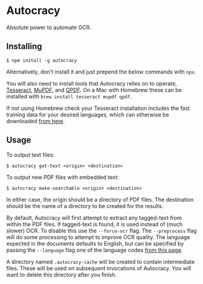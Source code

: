 Autocracy
=========

Absolute power to automate OCR.


Installing
----------

    $ npm install -g autocracy

Alternatively, don't install it and just prepend the below commands with `npx`.

You will also need to install tools that Autocracy relies on to operate, [Tesseract](https://github.com/tesseract-ocr/tesseract), [MuPDF](https://github.com/ArtifexSoftware/mupdf), and [QPDF](https://github.com/qpdf/qpdf). On a Mac with Homebrew these can be installed with `brew install tesseract mupdf qpdf`.

If not using Homebrew check your Tesseract installation includes the fast training data for your desired languages, which can otherwise be downloaded [from here](https://github.com/tesseract-ocr/tessdata_fast).


Usage
-----

To output text files:

    $ autocracy get-text <origin> <destination>

To output new PDF files with embedded text:

    $ autocracy make-searchable <origin> <destination>

In either case, the origin should be a directory of PDF files. The destination should be the name of a directory to be created for the results.

By default, Autocracy will first attempt to extract any tagged-text from within the PDF files. If tagged-text is found, it is used instead of (much slower) OCR. To disable this use the `--force-ocr` flag. The `--preprocess` flag will do some processing to attempt to improve OCR quality. The language expected in the documents defaults to English, but can be specified by passing the `--language` flag one of the language codes [from this page](https://tesseract-ocr.github.io/tessdoc/Data-Files-in-different-versions.html).

A directory named `.autocracy-cache` will be created to contain intermediate files. These will be used on subsequent invocations of Autocracy. You will want to delete this directory after you finish.
